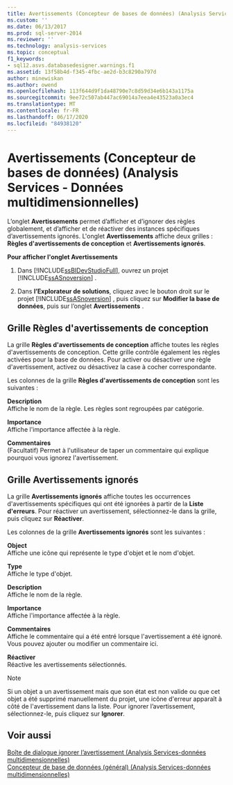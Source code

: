 ```yaml
---
title: Avertissements (Concepteur de bases de données) (Analysis Services-données multidimensionnelles) | Microsoft Docs
ms.custom: ''
ms.date: 06/13/2017
ms.prod: sql-server-2014
ms.reviewer: ''
ms.technology: analysis-services
ms.topic: conceptual
f1_keywords:
- sql12.asvs.databasedesigner.warnings.f1
ms.assetid: 13f58b4d-f345-4fbc-ae2d-b3c8290a797d
author: minewiskan
ms.author: owend
ms.openlocfilehash: 113f644d9f1da48790e7c8d59d34e6b143a1175a
ms.sourcegitcommit: 9ee72c507ab447ac69014a7eea4e43523a0a3ec4
ms.translationtype: MT
ms.contentlocale: fr-FR
ms.lasthandoff: 06/17/2020
ms.locfileid: "84938120"
---
```

# <a name="warnings-database-designer-analysis-services---multidimensional-data"></a>Avertissements (Concepteur de bases de données) (Analysis Services - Données multidimensionnelles)
  L’onglet **Avertissements** permet d’afficher et d’ignorer des règles globalement, et d’afficher et de réactiver des instances spécifiques d’avertissements ignorés. L'onglet **Avertissements** affiche deux grilles : **Règles d'avertissements de conception** et **Avertissements ignorés**.  
  
 **Pour afficher l'onglet Avertissements**  
  
1.  Dans [!INCLUDE[ssBIDevStudioFull](../includes/ssbidevstudiofull-md.md)], ouvrez un projet [!INCLUDE[ssASnoversion](../includes/ssasnoversion-md.md)] .  
  
2.  Dans **l’Explorateur de solutions**, cliquez avec le bouton droit sur le projet [!INCLUDE[ssASnoversion](../includes/ssasnoversion-md.md)] , puis cliquez sur **Modifier la base de données**, puis sur l’onglet **Avertissements** .  
  
## <a name="design-warning-rules-grid"></a>Grille Règles d'avertissements de conception  
 La grille **Règles d'avertissements de conception** affiche toutes les règles d'avertissements de conception. Cette grille contrôle également les règles activées pour la base de données. Pour activer ou désactiver une règle d'avertissement, activez ou désactivez la case à cocher correspondante.  
  
 Les colonnes de la grille **Règles d'avertissements de conception** sont les suivantes :  
  
 **Description**  
 Affiche le nom de la règle. Les règles sont regroupées par catégorie.  
  
 **Importance**  
 Affiche l'importance affectée à la règle.  
  
 **Commentaires**  
 (Facultatif) Permet à l'utilisateur de taper un commentaire qui explique pourquoi vous ignorez l'avertissement.  
  
## <a name="dismissed-warnings-grid"></a>Grille Avertissements ignorés  
 La grille **Avertissements ignorés** affiche toutes les occurrences d'avertissements spécifiques qui ont été ignorées à partir de la **Liste d'erreurs**. Pour réactiver un avertissement, sélectionnez-le dans la grille, puis cliquez sur **Réactiver**.  
  
 Les colonnes de la grille **Avertissements ignorés** sont les suivantes :  
  
 **Object**  
 Affiche une icône qui représente le type d'objet et le nom d'objet.  
  
 **Type**  
 Affiche le type d'objet.  
  
 **Description**  
 Affiche le nom de la règle.  
  
 **Importance**  
 Affiche l'importance affectée à la règle.  
  
 **Commentaires**  
 Affiche le commentaire qui a été entré lorsque l'avertissement a été ignoré. Vous pouvez ajouter ou modifier un commentaire ici.  
  
 **Réactiver**  
 Réactive les avertissements sélectionnés.  
  
> [!NOTE]  
>  Si un objet a un avertissement mais que son état est non valide ou que cet objet a été supprimé manuellement du projet, une icône d'erreur apparaît à côté de l'avertissement dans la liste. Pour ignorer l’avertissement, sélectionnez-le, puis cliquez sur **Ignorer**.  
  
## <a name="see-also"></a>Voir aussi  
 [Boîte de dialogue ignorer l’avertissement &#40;Analysis Services-données multidimensionnelles&#41;](dismiss-warning-dialog-box-analysis-services-multidimensional-data.md)   
 [Concepteur de base de données &#40;général&#41; &#40;Analysis Services-données multidimensionnelles&#41;](general-database-designer-analysis-services-multidimensional-data.md)  
  
  
